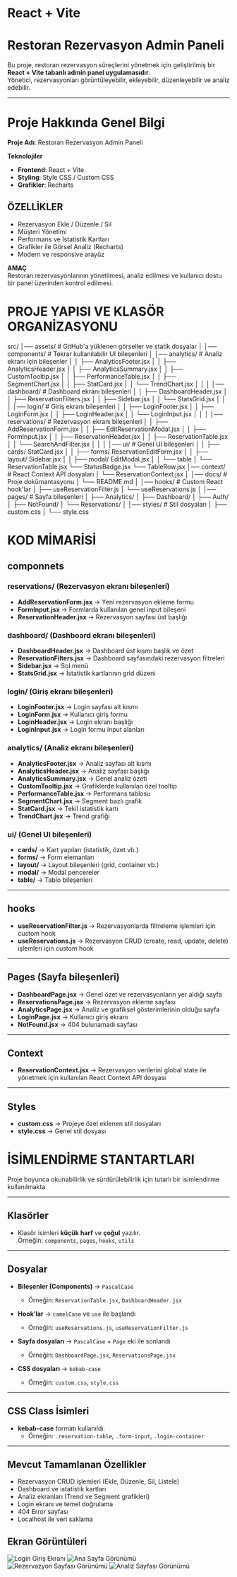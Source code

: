 # React + Vite

#  Restoran Rezervasyon Admin Paneli

Bu proje, restoran rezervasyon süreçlerini yönetmek için geliştirilmiş bir **React + Vite tabanlı admin panel uygulamasıdır**.  
Yönetici, rezervasyonları görüntüleyebilir, ekleyebilir, düzenleyebilir ve analiz edebilir.  

---
# Proje Hakkında Genel Bilgi

**Proje Adı**: Restoran Rezervasyon Admin Paneli  

**Teknolojiler**  
- **Frontend**: React + Vite  
- **Styling**: Style CSS / Custom CSS  
- **Grafikler**: Recharts  


## ÖZELLİKLER
- Rezervasyon Ekle / Düzenle / Sil  
-  Müşteri Yönetimi  
-  Performans ve İstatistik Kartları  
-  Grafikler ile Görsel Analiz (Recharts)  
-  Modern ve responsive arayüz  


**AMAÇ**  
Restoran rezervasyonlarının yönetilmesi, analiz edilmesi ve kullanıcı dostu bir panel üzerinden kontrol edilmesi.

#  PROJE YAPISI VE KLASÖR ORGANİZASYONU

src/
│── assets/ # GitHub'a yüklenen görseller ve statik dosyalar
│
│── components/ # Tekrar kullanılabilir UI bileşenleri
│ │── analytics/ # Analiz ekranı için bileşenler
│ │ ├── AnalyticsFooter.jsx
│ │ ├── AnalyticsHeader.jsx
│ │ ├── AnalyticsSummary.jsx
│ │ ├── CustomTooltip.jsx
│ │ ├── PerformanceTable.jsx
│ │ ├── SegmentChart.jsx
│ │ ├── StatCard.jsx
│ │ └── TrendChart.jsx
│ │
│ │── dashboard/ # Dashboard ekranı bileşenleri
│ │ ├── DashboardHeader.jsx
│ │ ├── ReservationFilters.jsx
│ │ ├── Sidebar.jsx
│ │ └── StatsGrid.jsx
│ │
│ │── login/ # Giriş ekranı bileşenleri
│ │ ├── LoginFooter.jsx
│ │ ├── LoginForm.jsx
│ │ ├── LoginHeader.jsx
│ │ └── LoginInput.jsx
│ │
│ │── reservations/ # Rezervasyon ekranı bileşenleri
│ │ ├── AddReservationForm.jsx
│ │ ├── EditReservationModal.jsx
│ │ ├── FormInput.jsx
│ │ ├── ReservationHeader.jsx
│ │ ├── ReservationTable.jsx
│ │ └── SearchAndFilter.jsx
│ │
│ │── ui/ # Genel UI bileşenleri
│ │ ├── cards/ StatCard.jsx
│ │ ├── forms/ ReservationEditForm.jsx
│ │ ├── layout/ Sidebar.jsx
│ │ ├── modal/ EditModal.jsx
│ │ └── table
│            └── ReservationTable.jsx
             └── StatusBadge.jsx
             └── TableRow.jsx
│── context/ # React Context API dosyaları
│ └── ReservationContext.jsx
│
│── docs/ # Proje dokümantasyonu
│ └── README.md
│
│── hooks/ # Custom React hook'lar
│ ├── useReservationFilter.js
│ └── useReservations.js
│
│── pages/ # Sayfa bileşenleri
│ ├── Analytics/
│ ├── Dashboard/
│ ├── Auth/
│ ├── NotFound/
│ └── Reservations/
│
│── styles/ # Stil dosyaları
│ ├── custom.css
│ └── style.css


#  KOD MİMARİSİ

## componnets

### reservations/ (Rezervasyon ekranı bileşenleri)
- **AddReservationForm.jsx** → Yeni rezervasyon ekleme formu   
- **FormInput.jsx** → Formlarda kullanılan genel input bileşeni  
- **ReservationHeader.jsx** → Rezervasyon sayfası üst başlığı  


### dashboard/ (Dashboard ekranı bileşenleri)
- **DashboardHeader.jsx** → Dashboard üst kısmı başlık ve özet  
- **ReservationFilters.jsx** → Dashboard sayfasındaki rezervasyon filtreleri  
- **Sidebar.jsx** → Sol menü  
- **StatsGrid.jsx** → İstatistik kartlarının grid düzeni  

### login/ (Giriş ekranı bileşenleri)
- **LoginFooter.jsx** → Login sayfası alt kısmı  
- **LoginForm.jsx** → Kullanıcı giriş formu  
- **LoginHeader.jsx** → Login ekranı başlığı  
- **LoginInput.jsx** → Login formu input alanları  

### analytics/ (Analiz ekranı bileşenleri)
- **AnalyticsFooter.jsx** → Analiz sayfası alt kısmı  
- **AnalyticsHeader.jsx** → Analiz sayfası başlığı  
- **AnalyticsSummary.jsx** → Genel analiz özeti  
- **CustomTooltip.jsx** → Grafiklerde kullanılan özel tooltip  
- **PerformanceTable.jsx** → Performans tablosu  
- **SegmentChart.jsx** → Segment bazlı grafik  
- **StatCard.jsx** → Tekil istatistik kartı  
- **TrendChart.jsx** → Trend grafiği  

### ui/ (Genel UI bileşenleri)
- **cards/** → Kart yapıları (istatistik, özet vb.)  
- **forms/** → Form elemanları  
- **layout/** → Layout bileşenleri (grid, container vb.)  
- **modal/** → Modal pencereler  
- **table/** → Tablo bileşenleri  

---

##  hooks 
- **useReservationFilter.js** → Rezervasyonlarda filtreleme işlemleri için custom hook  
- **useReservations.js** → Rezervasyon CRUD (create, read, update, delete) işlemleri için custom hook  

---

##  Pages (Sayfa bileşenleri)
- **DashboardPage.jsx** → Genel özet ve rezervasyonların yer aldığı sayfa  
- **ReservationsPage.jsx** → Rezervasyon ekleme sayfası
- **AnalyticsPage.jsx** → Analiz ve grafiksel gösterimlerinin olduğu sayfa
- **LoginPage.jsx** → Kullanıcı giriş ekranı  
- **NotFound.jsx** → 404 bulunamadı sayfası  

---

##  Context
- **ReservationContext.jsx** → Rezervasyon verilerini global state ile yönetmek için kullanılan React Context API dosyası  

---

##  Styles
- **custom.css** → Projeye özel eklenen stil dosyaları  
- **style.css** → Genel stil dosyası  




#  İSİMLENDİRME STANTARTLARI

Proje boyunca okunabilirlik ve sürdürülebilirlik için tutarlı bir isimlendirme kullanılmakta 

---

##  Klasörler
- Klasör isimleri **küçük harf** ve **çoğul** yazılır.  
  Örneğin: `components`, `pages`, `hooks`, `utils`  

---

##  Dosyalar
- **Bileşenler (Components)** → `PascalCase`  
  - Örneğin: `ReservationTable.jsx`, `DashboardHeader.jsx`  

- **Hook’lar** → `camelCase` ve `use` ile başlandı
  - Örneğin: `useReservations.js`, `useReservationFilter.js`  

- **Sayfa dosyaları** → `PascalCase` + `Page` eki ile sonlandı
  - Örneğin: `DashboardPage.jsx`, `ReservationsPage.jsx`  

- **CSS dosyaları** → `kebab-case`  
  - Örneğin: `custom.css`, `style.css`  

---

##  CSS Class İsimleri
- **kebab-case** formatı kullanıldı.  
  - Örneğin: `.reservation-table`, `.form-input`, `.login-container`  

---


##  Mevcut Tamamlanan Özellikler
- Rezervasyon CRUD işlemleri (Ekle, Düzenle, Sil, Listele)  
- Dashboard ve istatistik kartları  
- Analiz ekranları (Trend ve Segment grafikleri)  
- Login ekranı ve temel doğrulama  
- 404 Error sayfası
- Localhost ile veri saklama



##  Ekran Görüntüleri

![Login Giriş Ekranı](src/assets/login.png)
![Ana Sayfa Görünümü](src/assets/dashboard.png)
![Rezervazyon Sayfası Görünümü](src/assets/reservations.png)
![Analiz Sayfası Görünümü](src/assets/analytics.png)
